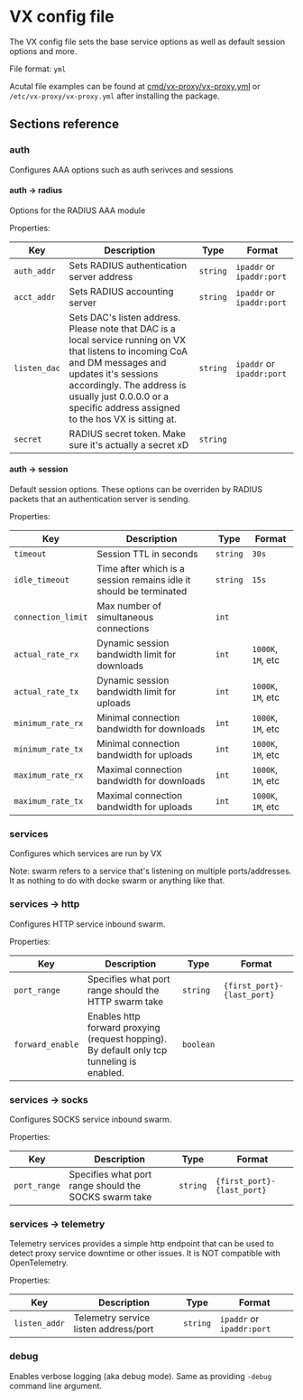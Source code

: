 # VX config file

The VX config file sets the base service options as well as default session options and more.

File format: `yml`

Acutal file examples can be found at [cmd/vx-proxy/vx-proxy.yml](./cmd/vx-proxy/vx-proxy.yml) or `/etc/vx-proxy/vx-proxy.yml` after installing the package.

## Sections reference

###  auth

Configures AAA options such as auth serivces and sessions

#### auth -> radius

Options for the RADIUS AAA module

Properties:

| Key | Description | Type | Format |
| --- | --- | --- | --- |
| `auth_addr` | Sets RADIUS authentication server address | `string` | `ipaddr` or `ipaddr:port` |
| `acct_addr` | Sets RADIUS accounting server | `string` | `ipaddr` or `ipaddr:port` |
| `listen_dac` | Sets DAC's listen address. Please note that DAC is a local service running on VX that listens to incoming CoA and DM messages and updates it's sessions accordingly. The address is usually just 0.0.0.0 or a specific address assigned to the hos VX is sitting at. | `string` | `ipaddr` or `ipaddr:port` |
| `secret` | RADIUS secret token. Make sure it's actually a secret xD | `string` | |

#### auth -> session

Default session options. These options can be overriden by RADIUS packets that an authentication server is sending.

Properties:

| Key | Description | Type | Format |
| --- | --- | --- | --- |
| `timeout` | Session TTL in seconds | `string` | `30s` |
| `idle_timeout` | Time after which is a session remains idle it should be terminated | `string` | `15s` |
| `connection_limit` | Max number of simultaneous connections | `int` | |
| `actual_rate_rx` | Dynamic session bandwidth limit for downloads | `int` | `1000K`, `1M`, etc |
| `actual_rate_tx` | Dynamic session bandwidth limit for uploads | `int` | `1000K`, `1M`, etc |
| `minimum_rate_rx` | Minimal connection bandwidth for downloads | `int` | `1000K`, `1M`, etc |
| `minimum_rate_tx` | Minimal connection bandwidth for uploads | `int` | `1000K`, `1M`, etc |
| `maximum_rate_rx` | Maximal connection bandwidth for downloads | `int` | `1000K`, `1M`, etc |
| `maximum_rate_tx` | Maximal connection bandwidth for uploads | `int` | `1000K`, `1M`, etc |

### services

Configures which services are run by VX

Note: swarm refers to a service that's listening on multiple ports/addresses. It as nothing to do with docke swarm or anything like that.

### services -> http

Configures HTTP service inbound swarm.

Properties:

| Key | Description | Type | Format |
| --- | --- | --- | --- |
| `port_range` | Specifies what port range should the HTTP swarm take | `string` | `{first_port}-{last_port}` |
| `forward_enable` | Enables http forward proxying (request hopping). By default only tcp tunneling is enabled. | `boolean` | |

### services -> socks

Configures SOCKS service inbound swarm.

Properties:

| Key | Description | Type | Format |
| --- | --- | --- | --- |
| `port_range` | Specifies what port range should the SOCKS swarm take | `string` | `{first_port}-{last_port}` |

### services -> telemetry

Telemetry services provides a simple http endpoint that can be used to detect proxy service downtime or other issues. It is NOT compatible with OpenTelemetry.

Properties:

| Key | Description | Type | Format |
| --- | --- | --- | --- |
| `listen_addr` | Telemetry service listen address/port | `string` | `ipaddr` or `ipaddr:port` |

### debug

Enables verbose logging (aka debug mode). Same as providing `-debug` command line argument.

